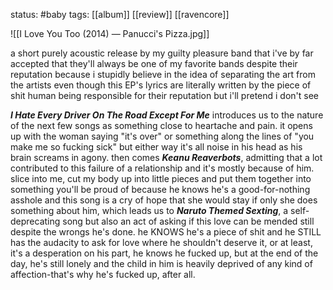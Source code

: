 status: #baby 
tags: [[album]] [[review]] [[ravencore]]

![[I Love You Too (2014) — Panucci's Pizza.jpg]]

a short purely acoustic release by my guilty pleasure band that i've by far accepted that they'll always be one of my favorite bands despite their reputation because i stupidly believe in the idea of separating the art from the artists even though this EP's lyrics are literally written by the piece of shit human being responsible for their reputation but i'll pretend i don't see

***I Hate Every Driver On The Road Except For Me*** introduces us to the nature of the next few songs as something close to heartache and pain. it opens up with the woman saying "it's over" or something along the lines of "you make me so fucking sick" but either way it's all noise in his head as his brain screams in agony. then comes ***Keanu Reaverbots***, admitting that a lot contributed to this failure of a relationship and it's mostly because of him. slice into me, cut my body up into little pieces and put them together into something you'll be proud of because he knows he's a good-for-nothing asshole and this song is a cry of hope that she would stay if only she does something about him, which leads us to ***Naruto Themed Sexting***, a self-deprecating song but also an act of asking if this love can be mended still despite the wrongs he's done. he KNOWS he's a piece of shit and he STILL has the audacity to ask for love where he shouldn't deserve it, or at least, it's a desperation on his part, he knows he fucked up, but at the end of the day, he's still lonely and the child in him is heavily deprived of any kind of affection-that's why he's fucked up, after all.